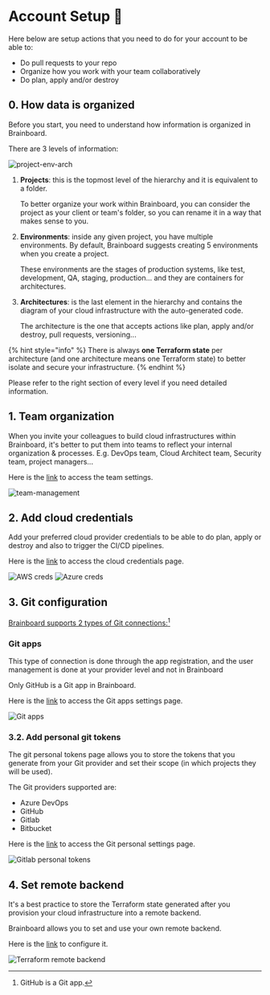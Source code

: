 # Account Setup 🤝

Here below are setup actions that you need to do for your account to be able to:

* Do pull requests to your repo
* Organize how you work with your team collaboratively
* Do plan, apply and/or destroy

## 0. How data is organized

Before you start, you need to understand how information is organized in Brainboard.

There are 3 levels of information:

![project-env-arch](../.gitbook/assets/project-env-arch.png)

1.  **Projects**: this is the topmost level of the hierarchy and it is equivalent to a folder.

    To better organize your work within Brainboard, you can consider the project as your client or team's folder, so you can rename it in a way that makes sense to you.
2.  **Environments**: inside any given project, you have multiple environments. By default, Brainboard suggests creating 5 environments when you create a project.

    These environments are the stages of production systems, like test, development, QA, staging, production... and they are containers for architectures.
3.  **Architectures**: is the last element in the hierarchy and contains the diagram of your cloud infrastructure with the auto-generated code.

    The architecture is the one that accepts actions like plan, apply and/or destroy, pull requests, versioning...

{% hint style="info" %}
There is always **one Terraform state** per architecture (and one architecture means one Terraform state) to better isolate and secure your infrastructure.
{% endhint %}



Please refer to the right section of every level if you need detailed information.

## 1. Team organization

When you invite your colleagues to build cloud infrastructures within Brainboard, it's better to put them into teams to reflect your internal organization & processes. E.g. DevOps team, Cloud Architect team, Security team, project managers...

Here is the [link](https://app.brainboard.co/settings/teams) to access the team settings.

![team-management](../.gitbook/assets/team-management.png)

## 2. Add cloud credentials

Add your preferred cloud provider credentials to be able to do plan, apply or destroy and also to trigger the CI/CD pipelines.

Here is the [link](https://app.brainboard.co/settings/cloud-providers) to access the cloud credentials page.

![AWS creds](../.gitbook/assets/aws-creds.png) ![Azure creds](../.gitbook/assets/azure-creds.png)

## 3. Git configuration

[Brainboard supports 2 types of Git connections:](#user-content-fn-1)[^1]

### Git apps

This type of connection is done through the app registration, and the user management is done at your provider level and not in Brainboard

Only GitHub is a Git app in Brainboard.

Here is the [link](https://app.brainboard.co/settings/git-apps) to access the Git apps settings page.

![Git apps](../.gitbook/assets/git-apps.png)

### 3.2. Add personal git tokens

The git personal tokens page allows you to store the tokens that you generate from your Git provider and set their scope (in which projects they will be used).

The Git providers supported are:

* Azure DevOps
* GitHub
* Gitlab
* Bitbucket

Here is the [link](https://app.brainboard.co/settings/personal-git-tokens) to access the Git personal settings page.

![Gitlab personal tokens](../.gitbook/assets/gitlab-personal-tokens.png)

## 4. Set remote backend

It's a best practice to store the Terraform state generated after you provision your cloud infrastructure into a remote backend.

Brainboard allows you to set and use your own remote backend.

Here is the [link](https://app.brainboard.co/settings/data) to configure it.

![Terraform remote backend](<../.gitbook/assets/remote-backend (1).png>)

[^1]: GitHub is a Git app.
